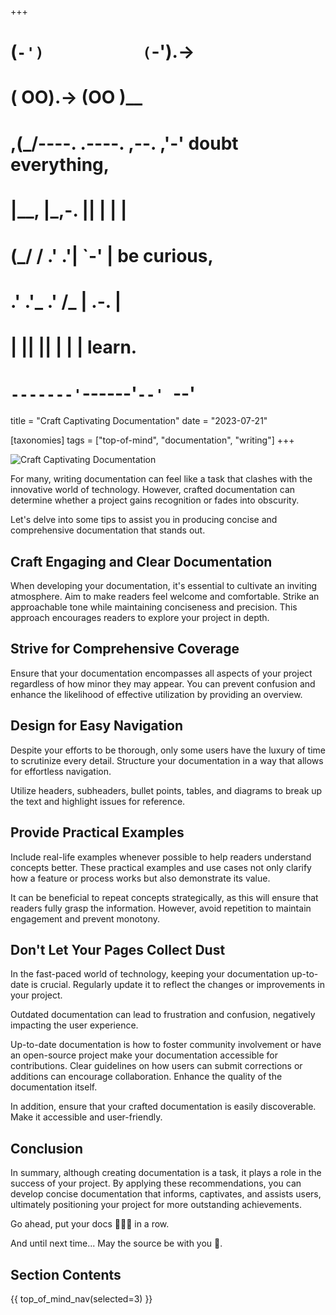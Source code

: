 +++
#   (`-')           (`-').->
#   ( OO).->        (OO )__
# ,(_/----. .----. ,--. ,'-' doubt everything,
# |__,    |\_,-.  ||  | |  |
#  (_/   /    .' .'|  `-'  | be curious,
#  .'  .'_  .'  /_ |  .-.  |
# |       ||      ||  | |  | learn.
# `-------'`------'`--' `--'

title = "Craft Captivating Documentation"
date = "2023-07-21"

[taxonomies]
tags = ["top-of-mind", "documentation", "writing"]
+++

![Craft Captivating Documentation](/images/size/w1200/2024/03/docs.png)

For many, writing documentation can feel like a task that clashes with the
innovative world of technology. However, crafted documentation can determine
whether a project gains recognition or fades into obscurity.

Let's delve into some tips to assist you in producing concise and comprehensive
documentation that stands out.

## Craft Engaging and Clear Documentation

When developing your documentation, it's essential to cultivate an inviting
atmosphere. Aim to make readers feel welcome and comfortable. Strike an
approachable tone while maintaining conciseness and precision. This approach
encourages readers to explore your project in depth.

## Strive for Comprehensive Coverage

Ensure that your documentation encompasses all aspects of your project
regardless of how minor they may appear. You can prevent confusion and enhance
the likelihood of effective utilization by providing an overview.

## Design for Easy Navigation

Despite your efforts to be thorough, only some users have the luxury of time to
scrutinize every detail. Structure your documentation in a way that allows for
effortless navigation.

Utilize headers, subheaders, bullet points, tables, and diagrams to break up the
text and highlight issues for reference.

## Provide Practical Examples

Include real-life examples whenever possible to help readers understand concepts
better. These practical examples and use cases not only clarify how a feature or
process works but also demonstrate its value.

It can be beneficial to repeat concepts strategically, as this will ensure that
readers fully grasp the information. However, avoid repetition to maintain
engagement and prevent monotony.

## Don't Let Your Pages Collect Dust

In the fast-paced world of technology, keeping your documentation up-to-date is
crucial. Regularly update it to reflect the changes or improvements in your
project.

Outdated documentation can lead to frustration and confusion, negatively
impacting the user experience.

Up-to-date documentation is how to foster community involvement or have an
open-source project make your documentation accessible for contributions. Clear
guidelines on how users can submit corrections or additions can encourage
collaboration. Enhance the quality of the documentation itself.

In addition, ensure that your crafted documentation is easily discoverable. Make
it accessible and user-friendly.

## Conclusion

In summary, although creating documentation is a task, it plays a role in the
success of your project. By applying these recommendations, you can develop
concise documentation that informs, captivates, and assists users, ultimately
positioning your project for more outstanding achievements.

Go ahead, put your docs 🦆🦆🦆 in a row. 

And until next time... May the source be with you 🦄.

## Section Contents

{{ top_of_mind_nav(selected=3) }}
